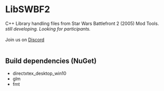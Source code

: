 # LibSWBF2
C++ Library handling files from Star Wars Battlefront 2 (2005) Mod Tools.<br />
*still developing. Looking for participants.*<br />
<br />
Join us on [Discord](https://discord.com/invite/nNUapcU)<br />
<br />
## Build dependencies (NuGet)
- directxtex_desktop_win10
- glm
- fmt
